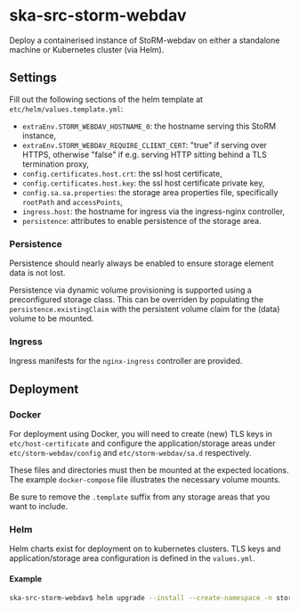 # ska-src-storm-webdav

Deploy a containerised instance of StoRM-webdav on either a standalone machine or Kubernetes cluster (via Helm).

## Settings

Fill out the following sections of the helm template at `etc/helm/values.template.yml`:

- `extraEnv.STORM_WEBDAV_HOSTNAME_0`: the hostname serving this StoRM instance,
- `extraEnv.STORM_WEBDAV_REQUIRE_CLIENT_CERT`: "true" if serving over HTTPS, otherwise "false" if e.g. serving HTTP 
   sitting behind a TLS termination proxy,
- `config.certificates.host.crt`: the ssl host certificate,
- `config.certificates.host.key`: the ssl host certificate private key,
- `config.sa.sa.properties`: the storage area properties file, specifically `rootPath` and `accessPoints`,
- `ingress.host`: the hostname for ingress via the ingress-nginx controller,
- `persistence`: attributes to enable persistence of the storage area.

### Persistence

Persistence should nearly always be enabled to ensure storage element data is not lost.

Persistence via dynamic volume provisioning is supported using a preconfigured storage class. This can be overriden 
by populating the `persistence.existingClaim` with the persistent volume claim for the (data) volume to be mounted.  

### Ingress

Ingress manifests for the `nginx-ingress` controller are provided.

## Deployment

### Docker

For deployment using Docker, you will need to create (new) TLS keys in `etc/host-certificate` and configure the 
application/storage areas under `etc/storm-webdav/config` and `etc/storm-webdav/sa.d` respectively.

These files and directories must then be mounted at the expected locations. The example `docker-compose` file 
illustrates the necessary volume mounts.

Be sure to remove the `.template` suffix from any storage areas that you want to include.

### Helm

Helm charts exist for deployment on to kubernetes clusters. TLS keys and application/storage area configuration is 
defined in the `values.yml`.

#### Example

```bash
ska-src-storm-webdav$ helm upgrade --install --create-namespace -n storm-webdav --values values.yml ska-src-storm-webdav etc/helm/
```

